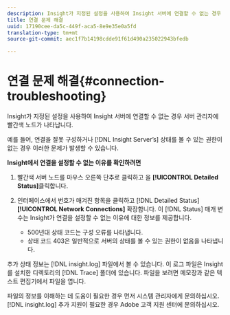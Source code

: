 ```yaml
---
description: Insight가 지정된 설정을 사용하여 Insight 서버에 연결할 수 없는 경우 서버 관리자에 빨간색 노드가 나타납니다.
title: 연결 문제 해결
uuid: 17190cee-da5c-449f-aca5-8e9e35e0a5fd
translation-type: tm+mt
source-git-commit: aec1f7b14198cdde91f61d490a235022943bfedb

---
```



# 연결 문제 해결{#connection-troubleshooting}

Insight가 지정된 설정을 사용하여 Insight 서버에 연결할 수 없는 경우 서버 관리자에 빨간색 노드가 나타납니다.

예를 들어, 연결을 잘못 구성하거나 [!DNL Insight Server’s] 상태를 볼 수 있는 권한이 없는 경우 이러한 문제가 발생할 수 있습니다.

**Insight에서 연결을 설정할 수 없는 이유를 확인하려면**

1. 빨간색 서버 노드를 마우스 오른쪽 단추로 클릭하고 을 **[!UICONTROL Detailed Status]**&#x200B;클릭합니다.
1. 인터페이스에서 번호가 매겨진 항목을 클릭하고 [!DNL Detailed Status] **[!UICONTROL Network Connections]** 확장합니다. 이 [!DNL Status] 매개 변수는 Insight가 연결을 설정할 수 없는 이유에 대한 정보를 제공합니다.

   * 500년대 상태 코드는 구성 오류를 나타냅니다.
   * 상태 코드 403은 일반적으로 서버의 상태를 볼 수 있는 권한이 없음을 나타냅니다.

추가 상태 정보는 [!DNL insight.log] 파일에서 볼 수 있습니다. 이 로그 파일은 Insight를 설치한 디렉토리의 [!DNL Trace] 폴더에 있습니다. 파일을 보려면 메모장과 같은 텍스트 편집기에서 파일을 엽니다.

파일의 정보를 이해하는 데 도움이 필요한 경우 먼저 시스템 관리자에게 문의하십시오. [!DNL insight.log] 추가 지원이 필요한 경우 Adobe 고객 지원 센터에 문의하십시오.
